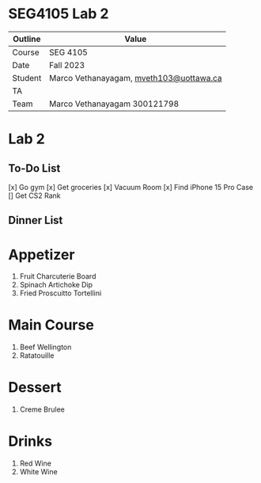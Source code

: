 # SEG4105 Lab 2

| Outline | Value |
| --- | --- |
| Course | SEG 4105 |
| Date | Fall 2023 |
| Student | Marco Vethanayagam, mveth103@uottawa.ca |
| TA | |
| Team | Marco Vethanayagam 300121798 <br>|

# Lab 2

## To-Do List
[x] Go gym
[x] Get groceries
[x] Vacuum Room
[x] Find iPhone 15 Pro Case
[] Get CS2 Rank

## Dinner List
# Appetizer
1. Fruit Charcuterie Board
2. Spinach Artichoke Dip
3. Fried Proscuitto Tortellini

# Main Course
1. Beef Wellington
2. Ratatouille

# Dessert
1. Creme Brulee

# Drinks
1. Red Wine
2. White Wine
